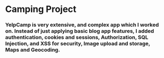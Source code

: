 # Camping Project


### YelpCamp is very extensive, and complex app which I worked on. Instead of just applying basic blog app features, I added authentication, cookies and sessions, Authorization, SQL Injection, and XSS for security, Image upload and storage, Maps and Geocoding. 
